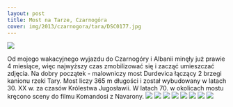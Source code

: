 ```yaml
---
layout: post
title: Most na Tarze, Czarnogóra
cover: img/2013/czarnogora/tara/DSC0177.jpg
---
```

<img src="/img/2013/czarnogora/tara/DSC0177.jpg">

Od mojego wakacyjnego wyjazdu do Czarnogóry i Albanii minęły już prawie 4 miesiące, więc najwyższy czas zmobilizować się i zacząć umieszczać zdjęcia. Na dobry początek - malowniczy most Durdevica łączący 2 brzegi kanionu rzeki Tary.
Most liczy 365 m długości i został wybudowany w latach 30. XX w. za czasów Królestwa Jugosławii. W latach 70. w okolicach mostu kręcono sceny do filmu Komandosi z Navarony.
<img src="/img/2013/czarnogora/tara/DSC0184.jpg">
<img src="/img/2013/czarnogora/tara/DSC0186.jpg">
<img src="/img/2013/czarnogora/tara/DSC0189.jpg">
<img src="/img/2013/czarnogora/tara/DSC0198.jpg">
<img src="/img/2013/czarnogora/tara/DSC0205.jpg">
<img src="/img/2013/czarnogora/tara/DSC0212.jpg">
<img src="/img/2013/czarnogora/tara/DSC0214.jpg">
<img src="/img/2013/czarnogora/tara/DSC0216.jpg">

<div class="fb-comments" data-href="http://emilkape.github.io/Most-na-Tarze-2013" data-numposts="5" data-width="100%"></div>
